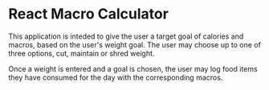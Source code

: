 # React Macro Calculator

This application is inteded to give the user a target goal of calories and macros, based on the user's weight goal. The user may choose up to one of three options, cut, maintain or shred weight. 

Once a weight is entered and a goal is chosen, the user may log food items they have consumed for the day with the corresponding macros. 
